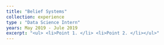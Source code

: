 ```yaml
---
title: "Belief Systems"
collection: experience
type : "Data Science Intern"
years: May 2019 - Jule 2019
excerpt: "<ul> <li>Point 1. </li> <li>Point 2. </li></ul>"
---
```

